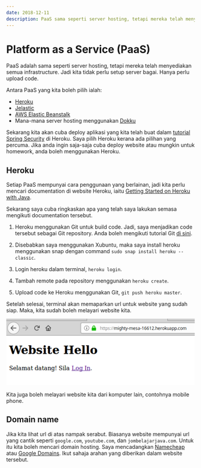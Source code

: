 ```yaml
---
date: 2018-12-11
description: PaaS sama seperti server hosting, tetapi mereka telah menyediakan semua infrastructure. Jadi kita tidak perlu setup server bagai. Hanya perlu upload code.
---
```


# Platform as a Service (PaaS)

PaaS adalah sama seperti server hosting, tetapi mereka telah menyediakan semua
infrastructure. Jadi kita tidak perlu setup server bagai. Hanya perlu upload
code.

Antara PaaS yang kita boleh pilih ialah:

- [Heroku](https://www.heroku.com/)
- [Jelastic](https://jelastic.com/)
- [AWS Elastic Beanstalk](https://aws.amazon.com/elasticbeanstalk/)
- Mana-mana server hosting menggunakan [Dokku](http://dokku.viewdocs.io/dokku/)

Sekarang kita akan cuba deploy aplikasi yang kita telah buat dalam [tutorial
Spring Security](../springsecurity/) di Heroku. Saya pilih Heroku kerana ada
pilihan yang percuma. Jika anda ingin saja-saja cuba deploy website atau mungkin
untuk homework, anda boleh menggunakan Heroku.

## Heroku

Setiap PaaS mempunyai cara penggunaan yang berlainan, jadi kita perlu mencari
documentation di website Heroku, iaitu [Getting Started on Heroku with
Java](https://devcenter.heroku.com/articles/getting-started-with-java).

Sekarang saya cuba ringkaskan apa yang telah saya lakukan semasa mengikuti
documentation tersebut.

1. Heroku menggunakan Git untuk build code. Jadi, saya menjadikan code tersebut
sebagai Git repository. Anda boleh mengikuti tutorial Git [di
sini](https://www.jombelajarjava.com/git/).

2. Disebabkan saya menggunakan Xubuntu, maka saya install heroku menggunakan
   snap dengan command `sudo snap install heroku --classic`.

3. Login heroku dalam terminal, `heroku login`.

4. Tambah remote pada repository menggunakan `heroku create`.

5. Upload code ke Heroku menggunakan Git, `git push heroku master`.

Setelah selesai, terminal akan memaparkan url untuk website yang sudah siap.
Maka, kita sudah boleh melayari website kita.

![Gambar website Spring Boot di Heroku](img/heroku.png)

Kita juga boleh melayari website kita dari komputer lain, contohnya mobile
phone.

## Domain name

Jika kita lihat url di atas nampak serabut. Biasanya website mempunyai url yang
cantik seperti `google.com`, `youtube.com`, dan `jombelajarjava.com`. Untuk itu
kita boleh mencari domain hosting. Saya mencadangkan
[Namecheap](https://www.namecheap.com/) atau [Google
Domains](https://domains.google/). Ikut sahaja arahan yang diberikan dalam
website tersebut.
